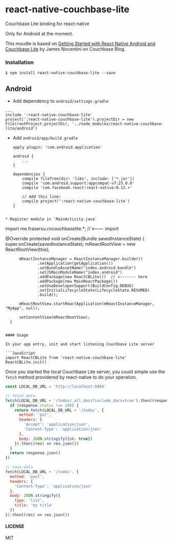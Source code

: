 # react-native-couchbase-lite
Couchbase Lite binding for react-native

Only for Android at the moment.

This moudle is based on [Getting Started with React Native Android and Couchbase Lite](http://blog.couchbase.com/2015/november/getting-started-with-react-native-android-and-couchbase-lite) by James Nocentini on Couchbase Blog.

### Installation

```
$ npm install react-native-couchbase-lite --save
```

## Android

* Add dependency to `android/settings.gradle`
```
...
include ':react-native-couchbase-lite'
project(':react-native-couchbase-lite').projectDir = new File(rootProject.projectDir, '../node_modules/react-native-couchbase-lite/android')
```

* Add `android/app/build.gradle`

  ```
  apply plugin: 'com.android.application'

  android {
      ...
  }

  dependencies {
      compile fileTree(dir: 'libs', include: ['*.jar'])
      compile 'com.android.support:appcompat-v7:23.0.0'
      compile 'com.facebook.react:react-native:0.12.+'

      // Add this line:
      compile project(':react-native-couchbase-lite')
  }
```

* Register module in `MainActivity.java`

  ```
  import me.fraserxu.rncouchbaselite.*;  // <--- import

  @Override
      protected void onCreate(Bundle savedInstanceState) {
          super.onCreate(savedInstanceState);
          mReactRootView = new ReactRootView(this);

          mReactInstanceManager = ReactInstanceManager.builder()
                  .setApplication(getApplication())
                  .setBundleAssetName("index.android.bundle")
                  .setJSMainModuleName("index.android")
                  .addPackage(new ReactCBLite())  // <------- here
                  .addPackage(new MainReactPackage())
                  .setUseDeveloperSupport(BuildConfig.DEBUG)
                  .setInitialLifecycleState(LifecycleState.RESUMED)
                  .build();

          mReactRootView.startReactApplication(mReactInstanceManager, "MyApp", null);

          setContentView(mReactRootView);
      }
  ```

#### Usage

In your app entry, init and start listening Couchbase Lite server

```JavaScript
import ReactCBLite from 'react-native-couchbase-lite'
ReactCBLite.init()
```

Once you started the local Couchbase Lite server, you could simple use the `fetch` method providered by react-native to do your operation.

```JavaScript
const LOCAL_DB_URL = 'http://localhost:5984'

// fetch data
fetch(LOCAL_DB_URL + '/todos/_all_docs?include_docs=true').then((response) => {
  if (response.status !== 200) {
    return fetch(LOCAL_DB_URL + '/todos', {
      method: 'put',
      headers: {
        'Accept': 'application/json',
        'Content-Type': 'application/json'
      },
      body: JSON.stringify({ok: true})
    }).then((res) => res.json())
  }
  return response.json()
})

// save data
fetch(LOCAL_DB_URL + '/todos', {
  method: 'post',
  headers: {
    'Content-Type': 'application/json'
  },
  body: JSON.stringify({
    type: 'list',
    title: 'my title'
  })
}).then((res) => res.json())
```

#### LICENSE
MIT
